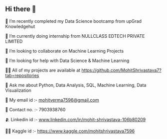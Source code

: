 ## Hi there 👋

🔭 I’m recently completed my Data Science bootcamp from upGrad Knowledgehut

🌱 I’m currently doing internship from NULLCLASS EDTECH PRIVATE LIMITED

👯 I’m looking to collaborate on Machine Learning Projects

🤝 I’m looking for help with Data Science & Machine Learning

👨‍💻 All of my projects are available at https://github.com/MohitShrivastava7?tab=repositories

💬 Ask me about Python, Data Analysis, SQL, Machine Learning, Data Visualization

📧 My email id :- mohitverma7596@gmail.com

📲 Contact no. :- 7903938760

🫂 Linkedin id :- www.linkedin.com/in/mohit-shrivastava-106b80209

🧑‍💻 Kaggle id :- https://www.kaggle.com/mohitshrivastava7596

